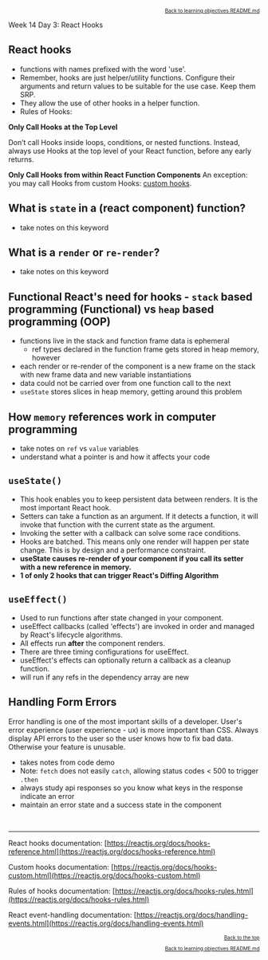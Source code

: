 
<p align="right" style="font-size:10px">
  <a href="./README.md">Back to learning objectives README.md</a>
</p>

Week 14 Day 3: React Hooks

## React hooks

- functions with names prefixed with the word 'use'.
- Remember, hooks are just helper/utility functions. Configure their arguments and return values to be suitable for the use case. Keep them SRP.
- They allow the use of other hooks in a helper function.
- Rules of Hooks:

**Only Call Hooks at the Top Level**
  
Don’t call Hooks inside loops, conditions, or nested functions. Instead, always use Hooks at the top level of your React function, before any early returns.

**Only Call Hooks from within React Function Components**
An exception: you may call Hooks from custom Hooks: [custom hooks](https://reactjs.org/docs/hooks-custom.html).

## What is `state` in a (react component) function?
- take notes on this keyword

## What is a `render` or `re-render`?
- take notes on this keyword

## Functional React's need for hooks - `stack` based programming (Functional) vs `heap` based programming (OOP)
- functions live in the stack and function frame data is ephemeral
  - ref types declared in the function frame gets stored in heap memory, however
- each render or re-render of the component is a new frame on the stack with new frame data and new variable instantiations
- data could not be carried over from one function call to the next
- `useState` stores slices in heap memory, getting around this problem

## How `memory` references work in computer programming
- take notes on `ref` vs `value` variables
- understand what a pointer is and how it affects your code

## `useState()`

- This hook enables you to keep persistent data between renders. It is the most important React hook.
- Setters can take a function as an argument. If it detects a function, it will invoke that function with the current state as the argument.
- Invoking the setter with a callback can solve some race conditions.
- Hooks are batched. This means only one render will happen per state change. This is by design and a performance constraint.
- **useState causes re-render of your component if you call its setter with a new reference in memory.**
- **1 of only 2 hooks that can trigger React's Diffing Algorithm**

## `useEffect()`

- Used to run functions after state changed in your component.
- useEffect callbacks (called 'effects') are invoked in order and managed by React's lifecycle algorithms.
- All effects run **after** the component renders.
- There are three timing configurations for useEffect.
- useEffect's effects can optionally return a callback as a cleanup function.
- will run if any refs in the dependency array are new

## Handling Form Errors

Error handling is one of the most important skills of a developer. User's error experience (user experience - ux) is more important than CSS. Always display API errors to the user so the user knows how to fix bad data. Otherwise your feature is unusable.

- takes notes from code demo
- Note: `fetch` does not easily `catch`, allowing status codes < 500 to trigger `.then`
- always study api responses so you know what keys in the response indicate an error
- maintain an error state and a success state in the component

<br />
<hr />

React hooks documentation: [https://reactjs.org/docs/hooks-reference.html](https://reactjs.org/docs/hooks-reference.html)

Custom hooks documentation: [https://reactjs.org/docs/hooks-custom.html](https://reactjs.org/docs/hooks-custom.html)

Rules of hooks documentation: [https://reactjs.org/docs/hooks-rules.html](https://reactjs.org/docs/hooks-rules.html)

React event-handling documentation: [https://reactjs.org/docs/handling-events.html](https://reactjs.org/docs/handling-events.html)

<p align="right" style="font-size:10px">
  <a href="#readme-top">Back to the top</a>
</p>
<p align="right" style="font-size:10px">
  <a href="./README.md">Back to learning objectives README.md</a>
</p>
